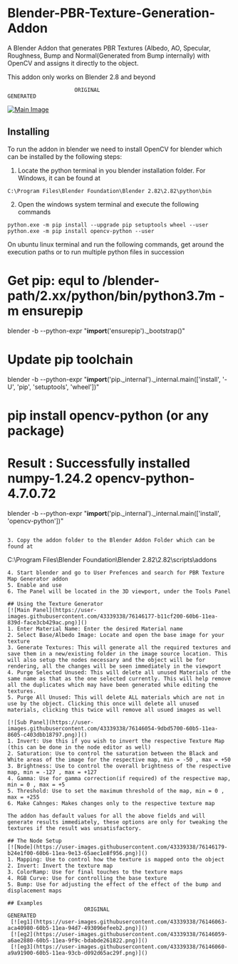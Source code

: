 # Blender-PBR-Texture-Generation-Addon
A Blender Addon that generates PBR Textures (Albedo, AO, Specular, Roughness, Bump and Normal(Generated from Bump internally) with OpenCV and assigns it directly to the object.

This addon only works on Blender 2.8 and beyond

                         ORIGINAL                                           GENERATED
[![Main Image](https://user-images.githubusercontent.com/43339338/76146055-9f871a80-60b5-11ea-81d0-5b93317d876b.png)]()

## Installing

To run the addon in blender we need to install OpenCV for blender which can be installed by the following steps:

1. Locate the python terminal in you blender installation folder. For Windows, it can be found at
```
C:\Program Files\Blender Foundation\Blender 2.82\2.82\python\bin
```
2. Open the windows system terminal and execute the following commands
```
python.exe -m pip install --upgrade pip setuptools wheel --user
python.exe -m pip install opencv-python --user
```
On ubuntu linux terminal and run the following commands, get around the execution paths or to run multiple python files in succession 
# Get pip: equl to /blender-path/2.xx/python/bin/python3.7m -m ensurepip
blender -b --python-expr "__import__('ensurepip')._bootstrap()" 

# Update pip toolchain
blender -b --python-expr "__import__('pip._internal')._internal.main(['install', '-U', 'pip', 'setuptools', 'wheel'])"

# pip install opencv-python (or any package)
# Result : Successfully installed numpy-1.24.2 opencv-python-4.7.0.72

blender -b --python-expr "__import__('pip._internal')._internal.main(['install', 'opencv-python'])"
```

3. Copy the addon folder to the Blender Addon Folder which can be found at
```
C:\Program Files\Blender Foundation\Blender 2.82\2.82\scripts\addons
```
4. Start blender and go to User Prefences and search for PBR Texture Map Generator addon
5. Enable and use
6. The Panel will be located in the 3D viewport, under the Tools Panel

## Using the Texture Generator
[![Main Panel](https://user-images.githubusercontent.com/43339338/76146177-b11cf200-60b6-11ea-839d-face3cb429ac.png)]()
1. Enter Material Name: Enter the desired Material name 
2. Select Base/Albedo Image: Locate and open the base image for your texture
3. Generate Textures: This will generate all the required textures and save them in a new/existing folder in the image source location. This will also setup the nodes necessary and the object will be for rendering, all the changes will be seen immediately in the viewport 
4. Purge Selected Unused: This will delete all unused Materials of the same name as that as the one selected currently. This will help remove all the duplicates which may have been generated while editing the textures.
5. Purge All Unused: This will delete ALL materials which are not in use by the object. Clicking this once will delete all unused materials, clicking this twice will remove all usued images as well

[![Sub Panel](https://user-images.githubusercontent.com/43339338/76146054-9dbd5700-60b5-11ea-8605-c403dbb18797.png)]()      
1. Invert: Use this if you wish to invert the respective Texture Map (this can be done in the node editor as well)
2. Saturation: Use to control the saturation between the Black and White areas of the image for the respective map, min = -50 , max = +50
3. Brightness: Use to control the overall brightness of the respective map, min = -127 , max = +127
4. Gamma: Use for gamma correction(if required) of the respective map, min = 0 , max = +5
5. Threshold: Use to set the maximum threshold of the map, min = 0 , max = +255
6. Make Cahnges: Makes changes only to the respective texture map
   
The addon has default values for all the above fields and will generate results immediately, these options are only for tweaking the textures if the result was unsatisfactory.

## The Node Setup
[![Node](https://user-images.githubusercontent.com/43339338/76146179-b24e1f00-60b6-11ea-9e13-65aec1e8f956.png)]()
1. Mapping: Use to control how the texture is mapped onto the object
2. Invert: Invert the texture map
3. ColorRamp: Use for final touches to the texture maps
4. RGB Curve: Use for controlling the base texture
5. Bump: Use for adjusting the effect of the effect of the bump and displacement maps

## Examples
                        ORIGINAL                                     GENERATED
 [![eg1](https://user-images.githubusercontent.com/43339338/76146063-aca40980-60b5-11ea-94d7-493096efeeb2.png)]()
 [![eg2](https://user-images.githubusercontent.com/43339338/76146059-a6ae2880-60b5-11ea-9f9c-bdabde261822.png)]()
 [![eg3](https://user-images.githubusercontent.com/43339338/76146060-a9a91900-60b5-11ea-93cb-d092d65ac29f.png)]()
